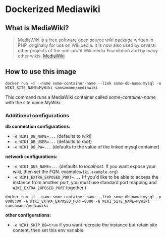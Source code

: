 # Dockerized Mediawiki

## What is MediaWiki?
> MediaWiki is a free software open source wiki package written in PHP, originally for use on Wikipedia.
> It is now also used by several other projects of the non-profit Wikimedia Foundation and by many other wikis.
> [MediaWiki](https://www.mediawiki.org/wiki/MediaWiki)

## How to use this image
`docker run -d --name some-container-name --link some-db-name:mysql -e WIKI_SITE_NAME=MyWiki samsamann/mediawiki`

This command runs a MediaWiki container called *some-container-name* with the site name *MyWiki*.

### Additional configurations
**db connection configurations:**
- `-e WIKI_DB_NAME=...` (defaults to *wiki*)
- `-e WIKI_DB_USER=...` (defaults to *root*)
- `-e WIKI_DB_PW=...` (defaults to the value of the linked mysql container)

**network configurations:**
- `-e WIKI_DNS_NAME=...` (defaults to *localhost*. If you want expose your wiki, then set the FQN. example:`wiki.example.org`)
- `-e WIKI_EXTRA_EXPOSED_PORT=...` (If you'd like to be able to access the instance from another port, you must use standard port mapping and `WIKI_EXTRA_EXPOSED_PORT` together.)

`docker run -d --name some-container-name --link some-db-name:mysql -p 8080:80 -e WIKI_EXTRA_EXPOSED_PORT=8080 -e WIKI_SITE_NAME=MyWiki samsamann/mediawiki`

**other configurations:**
- `-e WIKI_SKIP_DB=true` if you want recreate the instance but retain site content, then set this env variable.
